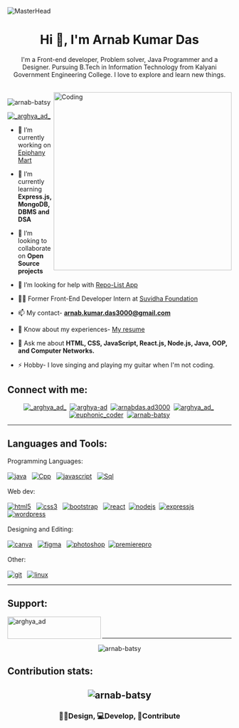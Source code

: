 ![MasterHead](https://media.licdn.com/dms/image/D5616AQE6yfiZyUP5TA/profile-displaybackgroundimage-shrink_350_1400/0/1703702352060?e=1709164800&v=beta&t=qMsnRf0o1978qKYFeWpVU7gwWnjLrW5ax7ZM_qR7UeI)
<h1 align="center">Hi 👋, I'm Arnab Kumar Das</h1>
<p align="center"> I'm a Front-end developer, Problem solver, Java Programmer and a Designer. Pursuing B.Tech in Information Technology from Kalyani Government Engineering College. I love to explore and learn new things. </p>
<br>
<img align="right" alt="Coding" width="400" src="https://cdn.dribbble.com/users/730703/screenshots/6581243/avento.gif">

<p align="left"> <img src="https://komarev.com/ghpvc/?username=arnab-batsy&label=Profile%20views&color=0e75b6&style=flat" alt="arnab-batsy" /> </p>

<p align="left"> <a href="https://twitter.com/_arghya_ad_" target="blank"><img src="https://img.shields.io/twitter/follow/_arghya_ad_?logo=twitter&style=for-the-badge" alt="_arghya_ad_" /></a> </p>

- 🔭 I’m currently working on [Epiphany Mart](https://github.com/Arnab-batsy/Epiphany-mart)

- 🌱 I’m currently learning **Express.js, MongoDB, DBMS and DSA**

- 👯 I’m looking to collaborate on **Open Source projects**

- 🤝 I’m looking for help with [Repo-List App](https://github.com/Arnab-batsy/Repo-List)

- 👨‍💻 Former Front-End Developer Intern at [Suvidha Foundation](https://www.suvidhafoundationedutech.org/)

- 📫 My contact- **arnab.kumar.das3000@gmail.com**

- 📄 Know about my experiences- [My resume](https://drive.google.com/drive/u/0/folders/16SLfOnX00ViY_PMmNi8rBrrLzxr-17Z7)

- 💬 Ask me about **HTML, CSS, JavaScript, React.js, Node.js, Java, OOP, and Computer Networks.**

- ⚡ Hobby- I love singing and playing my guitar when I'm not coding.

<h2 align="left">Connect with me:</h2>

<p align="center">
<a href="https://twitter.com/_arghya_ad_" target="blank"><img src="https://img.shields.io/badge/Twitter-1da1f2?style=for-the-badge&logo=twitter&logoColor=white" alt="_arghya_ad_" /></a>&nbsp;
<a href="https://linkedin.com/in/arghya-ad" target="blank"><img src="https://img.shields.io/badge/LinkedIn-0077b5?style=for-the-badge&logo=linkedin" alt="arghya-ad" /></a>&nbsp;
<a href="https://fb.com/arnabdas.ad3000" target="blank"><img src="https://img.shields.io/badge/Facebook-0866ff?style=for-the-badge&logo=facebook" alt="arnabdas.ad3000" /></a>&nbsp;
<a href="https://instagram.com/arghya_ad_" target="blank"><img src="https://img.shields.io/badge/instagram-f6096c?style=for-the-badge&logo=instagram&logoColor=white" alt="arghya_ad_" /></a>&nbsp;
<a href="https://www.leetcode.com/euphonic_coder" target="blank"><img src="https://img.shields.io/badge/leetcode-000000?style=for-the-badge&logo=leetcode&logoColor=white&labelColor=f89f1b" alt="euphonic_coder" /></a>&nbsp;
<a href="https://codesandbox.com/arnab-batsy" target="blank"><img src="https://img.shields.io/badge/codesandbox-152025?style=for-the-badge&logo=codesandbox" alt="arnab-batsy" /></a>
</p>
<hr>

<h2 align="left">Languages and Tools:</h2>

<p align="left"> 
<span>Programming Languages:</span><br><br>
<a href="https://www.java.com" target="_blank" rel="noreferrer"><img src="https://img.shields.io/badge/java-0d86c1?style=for-the-badge" alt="java" /></a> &nbsp;
<a href="https://www.w3schools.com/cpp/" target="_blank" rel="noreferrer"><img src="https://img.shields.io/badge/c%2B%2B-005697?style=for-the-badge&logo=c%2B%2B&labelColor=6295cb" alt="Cpp"/></a> &nbsp;
<a href="https://developer.mozilla.org/en-US/docs/Web/JavaScript" target="_blank" rel="noreferrer"><img src="https://img.shields.io/badge/javascript-efd81d?style=for-the-badge&logo=javascript&logoColor=white" alt="javascript" /></a> &nbsp;
<a href="https://www.w3schools.com/sql/" target="_blank" rel="noreferrer"><img src="https://img.shields.io/badge/sql-d47131?style=for-the-badge&logo=postgresql&logoColor=white" alt="Sql" /></a>&nbsp;
<br>
<br>
<span>Web dev:</span><br><br>
<a href="https://www.w3.org/html/" target="_blank" rel="noreferrer"><img src="https://img.shields.io/badge/html-dd4b25?style=for-the-badge&logo=html5&logoColor=white" alt="html5" /></a> &nbsp;
<a href="https://www.w3schools.com/css/" target="_blank" rel="noreferrer"><img src="https://img.shields.io/badge/css-254bdd?style=for-the-badge&logo=css3&logoColor=white" alt="css3" /></a> &nbsp;
<a href="https://getbootstrap.com" target="_blank" rel="noreferrer"><img src="https://img.shields.io/badge/bootstrap-7410f0?style=for-the-badge&logo=bootstrap&logoColor=white" alt="bootstrap" /></a> &nbsp;
<a href="https://react.dev/" target="_blank" rel="noreferrer"><img src="https://img.shields.io/badge/react-212121?style=for-the-badge&logo=react&logoColor=5ed3f3" alt="react" /></a>&nbsp;
<a href="https://www.npmjs.com/" target="_blank" rel="noreferrer"><img src="https://img.shields.io/badge/npm-c53635?style=for-the-badge&logo=npm&logoColor=white" alt="nodejs" /></a>&nbsp;
<a href="https://expressjs.com" target="_blank" rel="noreferrer"><img src="https://img.shields.io/badge/expressjs-212121?style=for-the-badge&logo=javascript&logoColor=white&labelColor=e9be0f" alt="expressjs"/></a> &nbsp;
<a href="https://wordpress.com/" target="_blank" rel="noreferrer"><img src="https://img.shields.io/badge/wordpress-32373c?style=for-the-badge&logo=wordpress&logoColor=white" alt="wordpress"/></a> &nbsp;
<br>
<br>
<span>Designing and Editing:</span><br><br>
<a href="https://www.canva.com/" target="_blank" rel="noreferrer"><img src="https://img.shields.io/badge/canva-4659e3?style=for-the-badge&logo=canva&logoColor=white&labelColor=02bcc7" alt="canva" /></a> &nbsp;
<a href="https://www.figma.com/" target="_blank" rel="noreferrer"><img src="https://img.shields.io/badge/figma-eb4c1c?style=for-the-badge&logo=figma&logoColor=white&labelColor=1bb6f7" alt="figma" /></a> &nbsp;
<a href="https://www.photoshop.com/en" target="_blank" rel="noreferrer"><img src="https://img.shields.io/badge/photoshop-2fa3f7?style=for-the-badge&logo=adobe&logoColor=001d34" alt="photoshop" /></a>&nbsp;
<a href="https://www.adobe.com/in/products/premiere.html" target="_blank" rel="noreferrer"><img src="https://img.shields.io/badge/premiere%20pro-000058?style=for-the-badge&logo=adobe&logoColor=white" alt="premierepro" /></a>&nbsp;
<br>
<br>
<span>Other:</span><br><br>
<a href="https://git-scm.com/" target="_blank" rel="noreferrer"><img src="https://img.shields.io/badge/git-e84d31?style=for-the-badge&logo=git&logoColor=white" alt="git" /></a> &nbsp;
<a href="https://www.linux.org/" target="_blank" rel="noreferrer"><img src="https://img.shields.io/badge/linux-363636?style=for-the-badge&logo=linux" alt="linux" /></a> &nbsp;
</p>
<hr>

<h2 align="left">Support:</h2>
<p><a href="https://www.buymeacoffee.com/arghya_ad"><img align="left" src="https://cdn.buymeacoffee.com/buttons/v2/default-yellow.png" height="50" width="210" alt="arghya_ad" /></a></p><br><br>
<hr>
<p align="center"><img src="https://github-readme-stats.vercel.app/api/top-langs?username=arnab-batsy&show_icons=true&locale=en&layout=compact" alt="arnab-batsy" /></p>

<h2>Contribution stats:<h2>
<p align="center"><img src="https://github-readme-streak-stats.herokuapp.com/?user=arnab-batsy&" alt="arnab-batsy" /></p>
<h3 align="center">👨‍💻Design, 💻Develop, 🤝Contribute</h3> 

<!--
**Arnab-batsy/Arnab-batsy** is a ✨ _special_ ✨ repository because its `README.md` (this file) appears on your GitHub profile.
Here are some ideas to get you started:

-->
